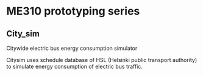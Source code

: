 # ME310 prototyping series
## City_sim
Citywide electric bus energy consumption simulator

Citysim uses schedule database of HSL (Helsinki public transport authority) to simulate energy consumption of electric bus traffic.
